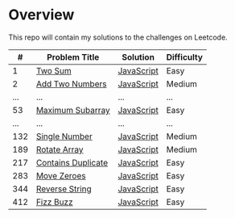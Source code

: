 # Overview

This repo will contain my solutions to the challenges on Leetcode.

| #   | Problem Title                                                           | Solution                                         | Difficulty |
| --- | ----------------------------------------------------------------------- | ------------------------------------------------ | ---------- |
| 1   | [Two Sum](https://leetcode.com/problems/two-sum/)                       | [JavaScript](./javaScript/two-sum.js)            | Easy       |
| 2   | [Add Two Numbers](https://leetcode.com/problems/add-two-numbers/)       | [JavaScript](./javaScript/add-two-numbers.js)    | Medium     |
| ... | ...                                                                     | ...                                              | ...        |
| 53  | [Maximum Subarray](https://leetcode.com/problems/maximum-subarray/)     | [JavaScript](./javaScript/maximum-subarray.js)   | Easy       |
| ... | ...                                                                     | ...                                              | ...        |
| 132 | [Single Number](https://leetcode.com/problems/single-number/)           | [JavaScript](./javaScript/single-number.js)      | Medium     |
| 189 | [Rotate Array](https://leetcode.com/problems/rotate-array/)             | [JavaScript](./javaScript/rotate-array.js)       | Medium     |
| 217 | [Contains Duplicate](https://leetcode.com/problems/contains-duplicate/) | [JavaScript](./javaScript/contains-duplicate.js) | Easy       |
| 283 | [Move Zeroes](https://leetcode.com/problems/move-zeroes/)               | [JavaScript](./javaScript/move-zeroes.js)        | Easy       |
| 344 | [Reverse String](https://leetcode.com/problems/reverse-string/)         | [JavaScript](./javaScript/reverse-string.js)     | Easy       |
| 412 | [Fizz Buzz](https://leetcode.com/problems/fizz-buzz/)                   | [JavaScript](./javaScript/fizz-buzz.js)          | Easy       |
